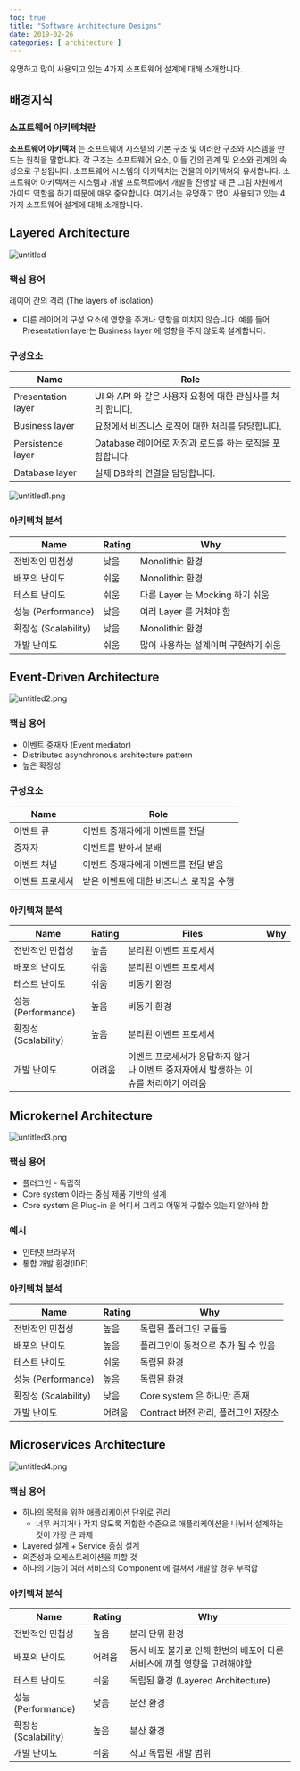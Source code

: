 ```yaml
---
toc: true
title: "Software Architecture Designs"
date: 2019-02-26
categories: [ architecture ]
---
```


유명하고 많이 사용되고 있는 4가지 소프트웨어 설계에 대해 소개합니다.

## 배경지식

### 소프트웨어 아키텍쳐란

**소프트웨어 아키텍처** 는 소프트웨어 시스템의 기본 구조 및 이러한 구조와 시스템을 만드는 원칙을 말합니다.
각 구조는 소프트웨어 요소, 이들 간의 관계 및 요소와 관계의 속성으로 구성됩니다. 소프트웨어 시스템의 아키텍처는 건물의 아키텍쳐와 유사합니다. 소프트웨어 아키텍쳐는 시스템과 개발 프로젝트에서 개발을 진행할 때 큰 그림 차원에서 가이드 역할을 하기 때문에 매우 중요합니다. 여기서는 유명하고 많이 사용되고 있는 4가지 소프트웨어 설계에 대해 소개합니다.

## Layered Architecture

![untitled](https://raw.githubusercontent.com/urunimi/urunimi.github.io/master/_posts/2019-02-26-sw-arch/untitled.png)

### 핵심 용어

레이어 간의 격리 (The layers of isolation)

- 다른 레이어의 구성 요소에 영향을 주거나 영향을 미치지 않습니다. 예를 들어 Presentation layer는 Business layer 에 영향을 주지 않도록 설계합니다.

### 구성요소

| Name | Role |
| - | - |
| Presentation layer | UI 와 API 와 같은 사용자 요청에 대한 관심사를 처리 합니다. |
| Business layer | 요청에서 비즈니스 로직에 대한 처리를 담당합니다. |
| Persistence layer | Database 레이어로 저장과 로드를 하는 로직을 포함합니다. |
| Database layer | 실제 DB와의 연결을 담당합니다. |

![untitled1.png](https://raw.githubusercontent.com/urunimi/urunimi.github.io/master/_posts/2019-02-26-sw-arch/untitled1.png)

### 아키텍쳐 분석

| Name | Rating | Why |
| - | - | - |
| 전반적인 민첩성 | 낮음 | Monolithic 환경 |
| 배포의 난이도 | 쉬움 | Monolithic 환경 |
| 테스트 난이도 | 쉬움 | 다른 Layer 는 Mocking 하기 쉬움 |
| 성능 (Performance) | 낮음 | 여러 Layer 를 거쳐야 함 |
| 확장성 (Scalability) | 낮음 | Monolithic 환경 |
| 개발 난이도 | 쉬움 | 많이 사용하는 설계이며 구현하기 쉬움 |

## Event-Driven Architecture

![untitled2.png](https://raw.githubusercontent.com/urunimi/urunimi.github.io/master/_posts/2019-02-26-sw-arch/untitled2.png)

### 핵심 용어

- 이벤트 중재자 (Event mediator)
- Distributed asynchronous architecture pattern
- 높은 확장성

### 구성요소

| Name | Role |
| - | - |
| 이벤트 큐 | 이벤트 중재자에게 이벤트를 전달 |
| 중재자 | 이벤트를 받아서 분배 |
| 이벤트 채널 | 이벤트 중재자에게 이벤트를 전달 받음 |
| 이벤트 프로세서 | 받은 이벤트에 대한 비즈니스 로직을 수행 |

### 아키텍쳐 분석

| Name | Rating | Files | Why |
| - | - | - | - |
| 전반적인 민첩성 | 높음 | 분리된 이벤트 프로세서 |
| 배포의 난이도 | 쉬움 | 분리된 이벤트 프로세서 |
| 테스트 난이도 | 쉬움 | 비동기 환경 |
| 성능 (Performance) | 높음 | 비동기 환경 |
| 확장성 (Scalability) | 높음 | 분리된 이벤트 프로세서 |
| 개발 난이도 | 어려움 | 이벤트 프로세서가 응답하지 않거나 이벤트 중재자에서 발생하는 이슈를 처리하기 어려움 |

## Microkernel Architecture

![untitled3.png](https://raw.githubusercontent.com/urunimi/urunimi.github.io/master/_posts/2019-02-26-sw-arch/untitled3.png)

### 핵심 용어

- 플러그인 - 독립적
- Core system 이라는 중심 제품 기반의 설계
- Core system 은 Plug-in 을 어디서 그리고 어떻게 구할수 있는지 알아야 함

### 예시

- 인터넷 브라우저
- 통합 개발 환경(IDE)

### 아키텍쳐 분석

| Name | Rating | Why |
| - | - | - |
| 전반적인 민첩성 | 높음 | 독립된 플러그인 모듈들 |
| 배포의 난이도 | 높음 | 플러그인이 동적으로 추가 될 수 있음 |
| 테스트 난이도 | 쉬움 | 독립된 환경 |
| 성능 (Performance) | 높음 | 독립된 환경 |
| 확장성 (Scalability) | 낮음 | Core system 은 하나만 존재 |
| 개발 난이도 | 어려움 | Contract 버전 관리, 플러그인 저장소 |

## Microservices Architecture

![untitled4.png](https://raw.githubusercontent.com/urunimi/urunimi.github.io/master/_posts/2019-02-26-sw-arch/untitled4.png)

### 핵심 용어

- 하나의 목적을 위한 애플리케이션 단위로 관리
  - 너무 커지거나 작지 않도록 적합한 수준으로 애플리케이션을 나눠서 설계하는 것이 가장 큰 과제
- Layered 설계 + Service 중심 설계
- 의존성과 오케스트레이션을 피할 것
- 하나의 기능이 여러 서비스의 Component 에 걸쳐서 개발할 경우 부적합

### 아키텍쳐 분석

| Name | Rating | Why |
| - | - | - |
| 전반적인 민첩성 | 높음 | 분리 단위 환경 |
| 배포의 난이도 | 어려움 | 동시 배포 불가로 인해 한번의 배포에 다른 서비스에 끼칠 영향을 고려해야함 |
| 테스트 난이도 | 쉬움 | 독립된 환경 (Layered Architecture) |
| 성능 (Performance) | 낮음 | 분산 환경 |
| 확장성 (Scalability) | 높음 | 분산 환경 |
| 개발 난이도 | 쉬움 | 작고 독립된 개발 범위 |
